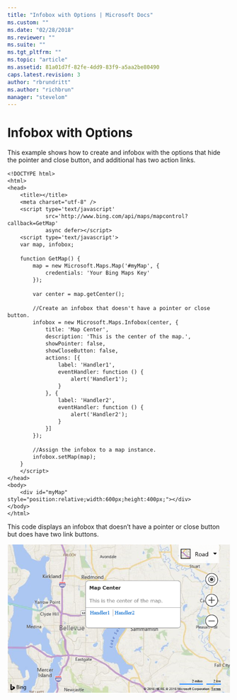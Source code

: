 ```yaml
---
title: "Infobox with Options | Microsoft Docs"
ms.custom: ""
ms.date: "02/28/2018"
ms.reviewer: ""
ms.suite: ""
ms.tgt_pltfrm: ""
ms.topic: "article"
ms.assetid: 81a01d7f-82fe-4dd9-83f9-a5aa2be80490
caps.latest.revision: 3
author: "rbrundritt"
ms.author: "richbrun"
manager: "stevelom"
---
```

# Infobox with Options
This example shows how to create and infobox with the options that hide the pointer and close button, and additional has two action links.

```
<!DOCTYPE html>
<html>
<head>
    <title></title>
    <meta charset="utf-8" />
    <script type='text/javascript' 
            src='http://www.bing.com/api/maps/mapcontrol?callback=GetMap' 
            async defer></script>
    <script type='text/javascript'>
    var map, infobox;

    function GetMap() {
        map = new Microsoft.Maps.Map('#myMap', {
            credentials: 'Your Bing Maps Key'
        });

        var center = map.getCenter();

        //Create an infobox that doesn't have a pointer or close button.
        infobox = new Microsoft.Maps.Infobox(center, {
            title: 'Map Center',
            description: 'This is the center of the map.',
            showPointer: false, 
            showCloseButton: false,
            actions: [{
                label: 'Handler1',
                eventHandler: function () {
                    alert('Handler1');
                }
            }, {
                label: 'Handler2',
                eventHandler: function () {
                    alert('Handler2');
                }
            }]
        });

        //Assign the infobox to a map instance.
        infobox.setMap(map);
    }
    </script>
</head>
<body>
    <div id="myMap" style="position:relative;width:600px;height:400px;"></div>
</body>
</html>
```

This code displays an infobox that doesn’t have a pointer or close button but does have two link buttons. 

![BMV8_InfoboxOptionsExample](../v8-web-control/media/bmv8-infoboxoptionsexample2.png)
